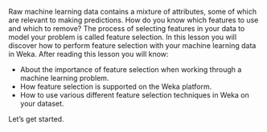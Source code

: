 Raw machine learning data contains a mixture of attributes, some of which are relevant to
making predictions. How do you know which features to use and which to remove? The process
of selecting features in your data to model your problem is called feature selection. In this lesson
you will discover how to perform feature selection with your machine learning data in Weka.
After reading this lesson you will know:

- About the importance of feature selection when working through a machine learning
problem.
- How feature selection is supported on the Weka platform.
- How to use various different feature selection techniques in Weka on your dataset.

Let’s get started.